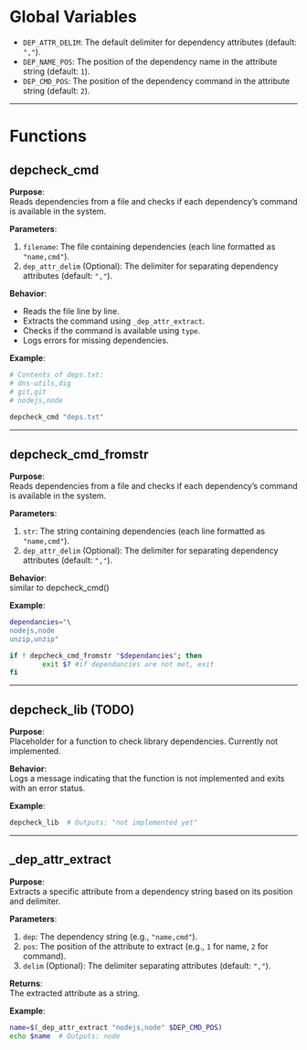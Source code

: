 # Global Variables    
- `DEP_ATTR_DELIM`: The default delimiter for dependency attributes (default: `","`).  
- `DEP_NAME_POS`: The position of the dependency name in the attribute string (default: `1`).  
- `DEP_CMD_POS`: The position of the dependency command in the attribute string (default: `2`).  
  
---  
  
# Functions  
  
## depcheck_cmd  
  
**Purpose**:  
Reads dependencies from a file and checks if each dependency’s command is available in the system.  
  
**Parameters**:  
1. `filename`: The file containing dependencies (each line formatted as `"name,cmd"`).  
2. `dep_attr_delim` (Optional): The delimiter for separating dependency attributes (default: `","`).  
  
**Behavior**:  
- Reads the file line by line.  
- Extracts the command using `_dep_attr_extract`.  
- Checks if the command is available using `type`.  
- Logs errors for missing dependencies.  
  
**Example**:  
```bash  
# Contents of deps.txt:  
# dns-utils,dig  
# git,git  
# nodejs,node
  
depcheck_cmd "deps.txt"  
```  
  
---  

## depcheck_cmd_fromstr   
  
**Purpose**:  
Reads dependencies from a file and checks if each dependency’s command is available in the system.  
  
**Parameters**:  
1. `str`: The string containing dependencies (each line formatted as `"name,cmd"`).  
2. `dep_attr_delim` (Optional): The delimiter for separating dependency attributes (default: `","`).  
  
**Behavior**:  
similar to depcheck_cmd()

**Example**:  
```bash  
dependancies="\
nodejs,node
unzip,unzip"

if ! depcheck_cmd_fromstr "$dependancies"; then
		exit $? #if dependancies are not met, exit
fi  
```  
  
---  
  
## depcheck_lib (TODO)  
  
**Purpose**:  
Placeholder for a function to check library dependencies. Currently not implemented.  
  
**Behavior**:  
Logs a message indicating that the function is not implemented and exits with an error status.  
  
**Example**:  
```bash  
depcheck_lib  # Outputs: "not implemented yet"  
```  
  
---  
  
## \_dep_attr_extract  
  
**Purpose**:  
Extracts a specific attribute from a dependency string based on its position and delimiter.  
  
**Parameters**:  
1. `dep`: The dependency string (e.g., `"name,cmd"`).  
2. `pos`: The position of the attribute to extract (e.g., `1` for name, `2` for command).  
3. `delim` (Optional): The delimiter separating attributes (default: `","`).  
  
**Returns**:  
The extracted attribute as a string.  
  
**Example**:  
```bash  
name=$(_dep_attr_extract "nodejs,node" $DEP_CMD_POS)  
echo $name  # Outputs: node  
```  

